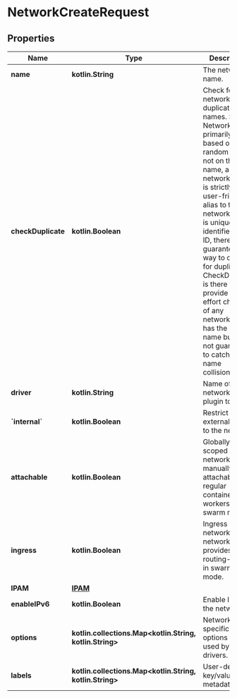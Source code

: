 
# NetworkCreateRequest

## Properties
Name | Type | Description | Notes
------------ | ------------- | ------------- | -------------
**name** | **kotlin.String** | The network&#39;s name. | 
**checkDuplicate** | **kotlin.Boolean** | Check for networks with duplicate names. Since Network is primarily keyed based on a random ID and not on the name, and network name is strictly a user-friendly alias to the network which is uniquely identified using ID, there is no guaranteed way to check for duplicates. CheckDuplicate is there to provide a best effort checking of any networks which has the same name but it is not guaranteed to catch all name collisions.  |  [optional]
**driver** | **kotlin.String** | Name of the network driver plugin to use. |  [optional]
**&#x60;internal&#x60;** | **kotlin.Boolean** | Restrict external access to the network. |  [optional]
**attachable** | **kotlin.Boolean** | Globally scoped network is manually attachable by regular containers from workers in swarm mode.  |  [optional]
**ingress** | **kotlin.Boolean** | Ingress network is the network which provides the routing-mesh in swarm mode.  |  [optional]
**IPAM** | [**IPAM**](IPAM.md) |  |  [optional]
**enableIPv6** | **kotlin.Boolean** | Enable IPv6 on the network. |  [optional]
**options** | **kotlin.collections.Map&lt;kotlin.String, kotlin.String&gt;** | Network specific options to be used by the drivers. |  [optional]
**labels** | **kotlin.collections.Map&lt;kotlin.String, kotlin.String&gt;** | User-defined key/value metadata. |  [optional]



